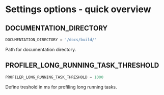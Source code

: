 # Settings options - quick overview


## DOCUMENTATION_DIRECTORY

```python
DOCUMENTATION_DIRECTORY = '/docs/build/'
```

Path for documentation directory.

## PROFILER_LONG_RUNNING_TASK_THRESHOLD

```python
PROFILER_LONG_RUNNING_TASK_THRESHOLD = 1000
```

Define treshold in ms for profiling long running tasks.
